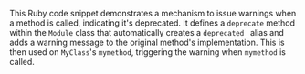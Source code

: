 This Ruby code snippet demonstrates a mechanism to issue warnings when a method is called, indicating it's deprecated. It defines a `deprecate` method within the `Module` class that automatically creates a `deprecated_` alias and adds a warning message to the original method's implementation.  This is then used on `MyClass`'s `mymethod`, triggering the warning when `mymethod` is called.
